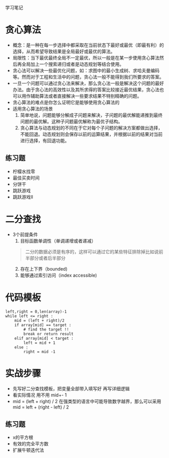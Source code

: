 学习笔记
# 贪心算法
* 概念：是一种在每一步选择中都采取在当前状态下最好或最优（即最有利）的选择，从而希望导致结果是全局最好或最优的算法。
* 局限性：当下最优最终全局不一定最优，所以一般是在某一步使用贪心算法然后再全局加上一个搜索递归或者是动态规划等结合使用。
* 贪心法可以解决一些最优化问题，如：求图中的最小生成树、求哈夫曼编码等。然而对于工程和生活中的问题，贪心法一般不能得到我们所要求的答案。
* 一旦一个问题可以通过贪心法来解决，那么贪心法一般是解决这个问题的最好办法。由于贪心法的高效性以及其所求得的答案比较接近最优结果，贪心法也可以用作辅助算法或者直接解决一些要求结果不特别精确的问题。
* 贪心算法的难点是你怎么证明它是能够使用贪心算法的
* 适用贪心算法的场景
    1. 简单地说，问题能够分解成子问题来解决，子问题的最优解能递推到最终问题的最优解。这种子问题最优解称为最优子结构。
    2. 贪心算法与动态规划的不同在于它对每个子问题的解决方案都做出选择，不能回退。动态规划则会保存以前的运算结果，并根据以前的结果对当前进行选择，有回退功能。

## 练习题
* 柠檬水找零 
* 最佳买卖时间
* 分饼干
* 跳跃游戏
* 跳跃游戏II

# 二分查找
* 3个前提条件
    1. 目标函数单调性（单调递增或者递减）
    > 二分的数据必须是有序的，这样可以通过它的某些特征排除掉比如说前半部分或者后半部分
    2. 存在上下界（bounded)
    3. 能够通过索引访问（index accessible)
# 代码模板
```
left,right = 0,len(array)-1
while left <= right :
    mid = (left + right)/2
    if array[mid] == target :
        # find the target !!
        break or return result
    elif array[mid] < target :
        left = mid + 1
    else :
        right = mid -1
```
# 实战步骤
* 先写好二分查找模板，把变量全部带入填写好 再写详细逻辑
* 看实际情况 用不用 mid+\- 1
* mid = (left + right) / 2 在强类型的语言中可能导致数字越界，那么可以采用 mid = left + (right - left) / 2

## 练习题
* x的平方根
* 有效的完全平方数
* 扩展牛顿迭代法